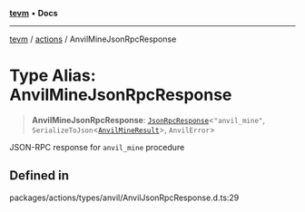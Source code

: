 [**tevm**](../../README.md) • **Docs**

***

[tevm](../../modules.md) / [actions](../README.md) / AnvilMineJsonRpcResponse

# Type Alias: AnvilMineJsonRpcResponse

> **AnvilMineJsonRpcResponse**: [`JsonRpcResponse`](../../index/type-aliases/JsonRpcResponse.md)\<`"anvil_mine"`, `SerializeToJson`\<[`AnvilMineResult`](AnvilMineResult.md)\>, `AnvilError`\>

JSON-RPC response for `anvil_mine` procedure

## Defined in

packages/actions/types/anvil/AnvilJsonRpcResponse.d.ts:29
